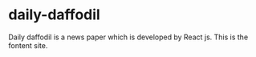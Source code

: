# daily-daffodil
 Daily daffodil is a news paper which is developed by React js. This is the fontent site.
